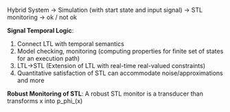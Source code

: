 
Hybrid System -> Simulation (with start state and input signal) -> STL monitoring -> ok / not ok



**Signal Temporal Logic**:
1. Connect LTL with temporal semantics
2. Model checking, monitoring (computing properties for finite set of states for an execution path)
3. LTL->STL (Extension of LTL with real-time real-valued constraints)
4. Quantitative satisfaction of STL can accommodate noise/approximations and more


**Robust Monitoring of STL**:
A robust STL monitor is a transducer than transforms x into p_phi_(x)
